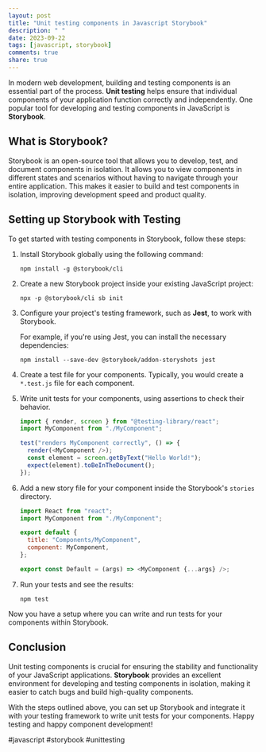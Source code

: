 ```yaml
---
layout: post
title: "Unit testing components in Javascript Storybook"
description: " "
date: 2023-09-22
tags: [javascript, storybook]
comments: true
share: true
---
```


In modern web development, building and testing components is an essential part of the process. **Unit testing** helps ensure that individual components of your application function correctly and independently. One popular tool for developing and testing components in JavaScript is **Storybook**.

## What is Storybook?

Storybook is an open-source tool that allows you to develop, test, and document components in isolation. It allows you to view components in different states and scenarios without having to navigate through your entire application. This makes it easier to build and test components in isolation, improving development speed and product quality.

## Setting up Storybook with Testing

To get started with testing components in Storybook, follow these steps:

1. Install Storybook globally using the following command:

   ```shell
   npm install -g @storybook/cli
   ```

2. Create a new Storybook project inside your existing JavaScript project:

   ```shell
   npx -p @storybook/cli sb init
   ```

3. Configure your project's testing framework, such as **Jest**, to work with Storybook. 

   For example, if you're using Jest, you can install the necessary dependencies:

   ```shell
   npm install --save-dev @storybook/addon-storyshots jest
   ```

4. Create a test file for your components. Typically, you would create a `*.test.js` file for each component.

5. Write unit tests for your components, using assertions to check their behavior.

   ```javascript
   import { render, screen } from "@testing-library/react";
   import MyComponent from "./MyComponent";

   test("renders MyComponent correctly", () => {
     render(<MyComponent />);
     const element = screen.getByText("Hello World!");
     expect(element).toBeInTheDocument();
   });
   ```

6. Add a new story file for your component inside the Storybook's `stories` directory.

   ```javascript
   import React from "react";
   import MyComponent from "./MyComponent";

   export default {
     title: "Components/MyComponent",
     component: MyComponent,
   };

   export const Default = (args) => <MyComponent {...args} />;
   ```

7. Run your tests and see the results:

   ```shell
   npm test
   ```

Now you have a setup where you can write and run tests for your components within Storybook.

## Conclusion

Unit testing components is crucial for ensuring the stability and functionality of your JavaScript applications. **Storybook** provides an excellent environment for developing and testing components in isolation, making it easier to catch bugs and build high-quality components.

With the steps outlined above, you can set up Storybook and integrate it with your testing framework to write unit tests for your components. Happy testing and happy component development!

#javascript #storybook #unittesting